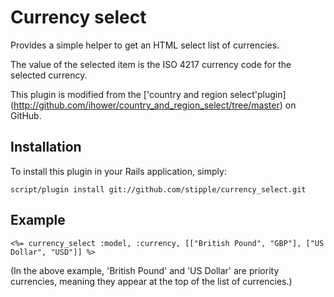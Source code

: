 # Currency select

Provides a simple helper to get an HTML select list of currencies.

The value of the selected item is the ISO 4217 currency code for the selected currency.

This plugin is modified from the ['country and region select'plugin] (http://github.com/ihower/country_and_region_select/tree/master) on GitHub.

## Installation

To install this plugin in your Rails application, simply:

`script/plugin install git://github.com/stipple/currency_select.git`

## Example

    <%= currency_select :model, :currency, [["British Pound", "GBP"], ["US Dollar", "USD"]] %>

(In the above example, 'British Pound' and 'US Dollar' are priority currencies, meaning they appear at the top of the list of currencies.)